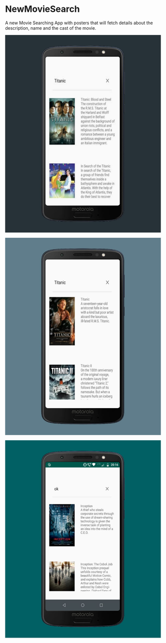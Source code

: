 # NewMovieSearch
A new Movie Searching App with posters that will fetch details about the description, name and the cast of the movie.


![image](https://raw.githubusercontent.com/officialbidisha/Screenshots/master/WhatsApp%20Image%202020-07-17%20at%2012.26.59.jpeg)

![image](https://github.com/officialbidisha/Screenshots/blob/master/WhatsApp%20Image%202020-07-17%20at%2012.26.59%20(1).jpeg)

![image](https://github.com/officialbidisha/Screenshots/blob/master/WhatsApp%20Image%202020-07-17%20at%2012.26.59%20(2).jpeg)
